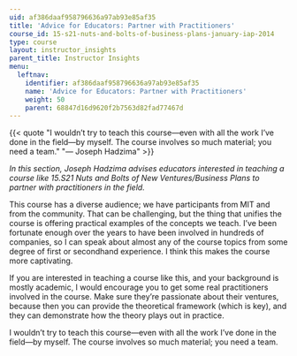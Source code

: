 ```yaml
---
uid: af386daaf958796636a97ab93e85af35
title: 'Advice for Educators: Partner with Practitioners'
course_id: 15-s21-nuts-and-bolts-of-business-plans-january-iap-2014
type: course
layout: instructor_insights
parent_title: Instructor Insights
menu:
  leftnav:
    identifier: af386daaf958796636a97ab93e85af35
    name: 'Advice for Educators: Partner with Practitioners'
    weight: 50
    parent: 68847d16d9620f2b7563d82fad77467d
---
```


{{< quote "I wouldn’t try to teach this course—even with all the work I’ve done in the field—by myself. The course involves so much material; you need a team." "— Joseph Hadzima" >}}

_In this section, Joseph Hadzima advises educators interested in teaching a course like 15.S21 Nuts and Bolts of New Ventures/Business Plans to partner with practitioners in the field._

This course has a diverse audience; we have participants from MIT and from the community. That can be challenging, but the thing that unifies the course is offering practical examples of the concepts we teach. I’ve been fortunate enough over the years to have been involved in hundreds of companies, so I can speak about almost any of the course topics from some degree of first or secondhand experience. I think this makes the course more captivating.

If you are interested in teaching a course like this, and your background is mostly academic, I would encourage you to get some real practitioners involved in the course. Make sure they’re passionate about their ventures, because then you can provide the theoretical framework (which is key), and they can demonstrate how the theory plays out in practice.

I wouldn’t try to teach this course—even with all the work I’ve done in the field—by myself. The course involves so much material; you need a team.